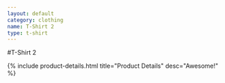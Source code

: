 ```yaml
---
layout: default
category: clothing
name: T-Shirt 2
type: t-shirt
---
```


#T-Shirt 2

{% include product-details.html title="Product Details" desc="Awesome!" %}